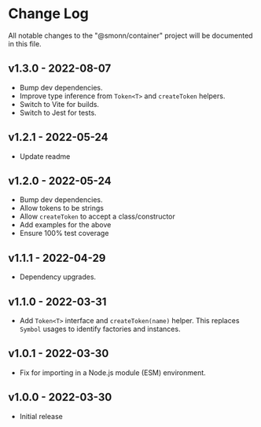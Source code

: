 # Change Log

All notable changes to the "@smonn/container" project will be documented in this file.

## v1.3.0 - 2022-08-07

- Bump dev dependencies.
- Improve type inference from `Token<T>` and `createToken` helpers.
- Switch to Vite for builds.
- Switch to Jest for tests.

## v1.2.1 - 2022-05-24

- Update readme

## v1.2.0 - 2022-05-24

- Bump dev dependencies.
- Allow tokens to be strings
- Allow `createToken` to accept a class/constructor
- Add examples for the above
- Ensure 100% test coverage

## v1.1.1 - 2022-04-29

- Dependency upgrades.

## v1.1.0 - 2022-03-31

- Add `Token<T>` interface and `createToken(name)` helper. This replaces `Symbol` usages to identify factories and instances.

## v1.0.1 - 2022-03-30

- Fix for importing in a Node.js module (ESM) environment.

## v1.0.0 - 2022-03-30

- Initial release
